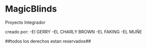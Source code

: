 # MagicBlinds
Proyecto Integrador

creado por:
-El GERRY
-EL CHARLY BROWN
-EL FAKING
-EL MUÑE

##todos los derechos estan reservados##
